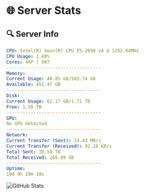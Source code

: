 # 🌐 Server Stats
## 🔍 Server Info
```yaml
CPU: Intel(R) Xeon(R) CPU E5-2699 v4 @ 1292.94MHz
CPU Usage: 1.40%
Cores: 44P | 88T
-----------------------------------
Memory:
Current Usage: 48.85 GB/503.74 GB
Available: 451.47 GB
-----------------------------------
Disk:
Current Usage: 62.17 GB/1.71 TB
Free: 1.56 TB
-----------------------------------
GPU:
No GPU detected
-----------------------------------
Network:
Current Transfer (Sent): 14.43 MB/s
Current Transfer (Received): 92.18 KB/s
Total Sent: 30.59 TB
Total Received: 266.89 GB
-----------------------------------
Uptime:
19d 9h 19m 18s
```
![GitHub Stats](https://img.shields.io/badge/Updated-2025-03-27_06:42:07-blue)
